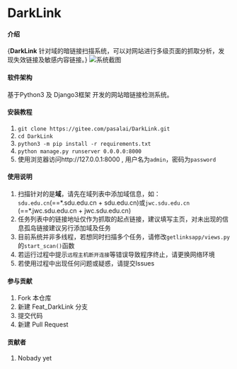 # DarkLink

#### 介绍
{**DarkLink**
针对域的暗链接扫描系统，可以对网站进行多级页面的抓取分析，发现失效链接及敏感内容链接。}
![系统截图](https://images.gitee.com/uploads/images/2021/1117/111941_a326bd9d_1668500.png "微信图片_20211117111926.png")

#### 软件架构

基于Python3 及 Django3框架 开发的网站暗链接检测系统。


#### 安装教程

1.  `git clone https://gitee.com/pasalai/DarkLink.git `
2.  `cd DarkLink`
3.  `python3 -m pip install -r requirements.txt`
4.  `python manage.py runserver 0.0.0.0:8000`
5.  使用浏览器访问http://127.0.0.1:8000 , 用户名为`admin`，密码为`password`  

#### 使用说明

1.  扫描针对的是**域**，请先在域列表中添加域信息，如：`sdu.edu.cn`(==\*.sdu.edu.cn + sdu.edu.cn)或`jwc.sdu.edu.cn` (==\*.jwc.sdu.edu.cn + jwc.sdu.edu.cn)
2.  任务列表中的链接地址仅作为抓取的起点链接，建议填写主页，对未出现的信息孤岛链接建议另行添加域及任务
3.  目前系统并非多线程，若想同时扫描多个任务，请修改`getlinksapp/views.py` 的`start_scan()`函数
4.  若运行过程中提示`远程主机断开连接`等错误导致程序终止，请更换网络环境
5.  若使用过程中出现任何问题或疑惑，请提交Issues

#### 参与贡献

1.  Fork 本仓库
2.  新建 Feat_DarkLink 分支
3.  提交代码
4.  新建 Pull Request

#### 贡献者

1.  Nobady yet
